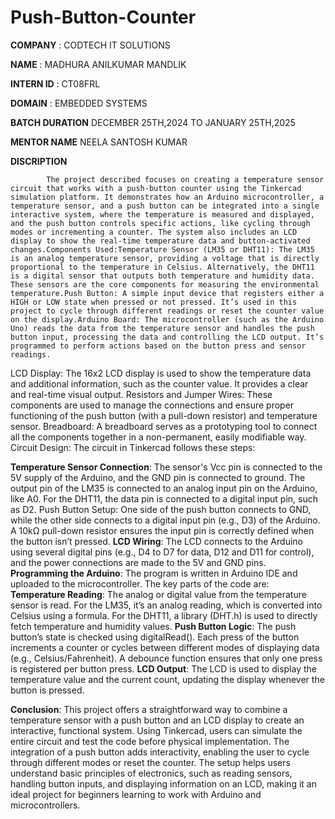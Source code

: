 # Push-Button-Counter

**COMPANY** : CODTECH IT SOLUTIONS

**NAME** : MADHURA ANILKUMAR MANDLIK

**INTERN ID** : CT08FRL

**DOMAIN** : EMBEDDED SYSTEMS 

**BATCH DURATION** DECEMBER 25TH,2024 TO JANUARY 25TH,2025

**MENTOR NAME** NEELA SANTOSH KUMAR

**DISCRIPTION** 

            The project described focuses on creating a temperature sensor circuit that works with a push-button counter using the Tinkercad simulation platform. It demonstrates how an Arduino microcontroller, a temperature sensor, and a push button can be integrated into a single interactive system, where the temperature is measured and displayed, and the push button controls specific actions, like cycling through modes or incrementing a counter. The system also includes an LCD display to show the real-time temperature data and button-activated changes.Components Used:Temperature Sensor (LM35 or DHT11): The LM35 is an analog temperature sensor, providing a voltage that is directly proportional to the temperature in Celsius. Alternatively, the DHT11 is a digital sensor that outputs both temperature and humidity data. These sensors are the core components for measuring the environmental temperature.Push Button: A simple input device that registers either a HIGH or LOW state when pressed or not pressed. It’s used in this project to cycle through different readings or reset the counter value on the display.Arduino Board: The microcontroller (such as the Arduino Uno) reads the data from the temperature sensor and handles the push button input, processing the data and controlling the LCD output. It’s programmed to perform actions based on the button press and sensor readings.
LCD Display: The 16x2 LCD display is used to show the temperature data and additional information, such as the counter value. It provides a clear and real-time visual output.
Resistors and Jumper Wires: These components are used to manage the connections and ensure proper functioning of the push button (with a pull-down resistor) and temperature sensor.
Breadboard: A breadboard serves as a prototyping tool to connect all the components together in a non-permanent, easily modifiable way.
Circuit Design:
The circuit in Tinkercad follows these steps:

**Temperature Sensor Connection**: The sensor's Vcc pin is connected to the 5V supply of the Arduino, and the GND pin is connected to ground. The output pin of the LM35 is connected to an analog input pin on the Arduino, like A0. For the DHT11, the data pin is connected to a digital input pin, such as D2.
Push Button Setup: One side of the push button connects to GND, while the other side connects to a digital input pin (e.g., D3) of the Arduino. A 10kΩ pull-down resistor ensures the input pin is correctly defined when the button isn’t pressed.
**LCD Wiring**: The LCD connects to the Arduino using several digital pins (e.g., D4 to D7 for data, D12 and D11 for control), and the power connections are made to the 5V and GND pins.
**Programming the Arduino**:
The program is written in Arduino IDE and uploaded to the microcontroller. The key parts of the code are:
**Temperature Reading**: The analog or digital value from the temperature sensor is read. For the LM35, it’s an analog reading, which is converted into Celsius using a formula. For the DHT11, a library (DHT.h) is used to directly fetch temperature and humidity values.
**Push Button Logic**: The push button’s state is checked using digitalRead(). Each press of the button increments a counter or cycles between different modes of displaying data (e.g., Celsius/Fahrenheit). A debounce function ensures that only one press is registered per button press.
**LCD Output**: The LCD is used to display the temperature value and the current count, updating the display whenever the button is pressed.

**Conclusion**:
This project offers a straightforward way to combine a temperature sensor with a push button and an LCD display to create an interactive, functional system. Using Tinkercad, users can simulate the entire circuit and test the code before physical implementation. The integration of a push button adds interactivity, enabling the user to cycle through different modes or reset the counter. The setup helps users understand basic principles of electronics, such as reading sensors, handling button inputs, and displaying information on an LCD, making it an ideal project for beginners learning to work with Arduino and microcontrollers.
